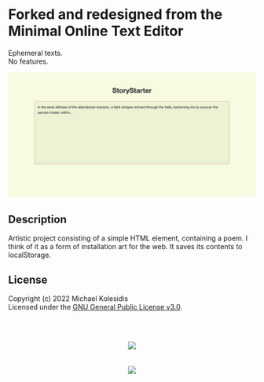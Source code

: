 # Forked and redesigned from the Minimal Online Text Editor
Ephemeral texts.<br>
No features.

<img src="https://raw.githubusercontent.com/77ethers/storyStarter/main/screenshot.png">


## Description
Artistic project consisting of a simple HTML element, containing a poem. I think of it as a form of installation art for the web. It saves its contents to localStorage.

## License

Copyright (c) 2022 Michael Kolesidis<br>
Licensed under the [GNU General Public License v3.0](https://github.com/michaelkolesidis/webproject-script/blob/main/LICENSE).

[//]: # (Free Software)
<div align="center">
  <br>
  <br>

  <a href="https://github.com/77ethers" target="_blank"><img src="https://upload.wikimedia.org/wikipedia/commons/thumb/f/f9/Made_with_Linux.png/240px-Made_with_Linux.png"></a>
</div>
<br>                                                      
<div align="center">
  <a href="https://endsoftwarepatents.org/innovating-without-patents"><img style="height: 90px;" src="https://static.fsf.org/nosvn/esp/logos/innovating-without-patents.svg"></a>
</div>
